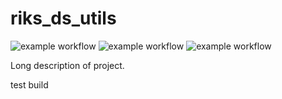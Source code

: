 # riks_ds_utils

![example workflow](https://github.com/Borg93/riks_ds_utils/actions/workflows/tests.yml/badge.svg)
![example workflow](https://github.com/Borg93/riks_ds_utils/actions/workflows/release.yml/badge.svg)
![example workflow](https://github.com/Borg93/riks_ds_utils/actions/workflows/docs.yml/badge.svg)


Long description of project.

test build

